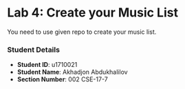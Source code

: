 # Lab 4: Create your Music List

You need to use given repo to create your music list.

### Student Details

- **Student ID**: u1710021
- **Student Name**: Akhadjon Abdukhalilov
- **Section Number**: 002    CSE-17-7
